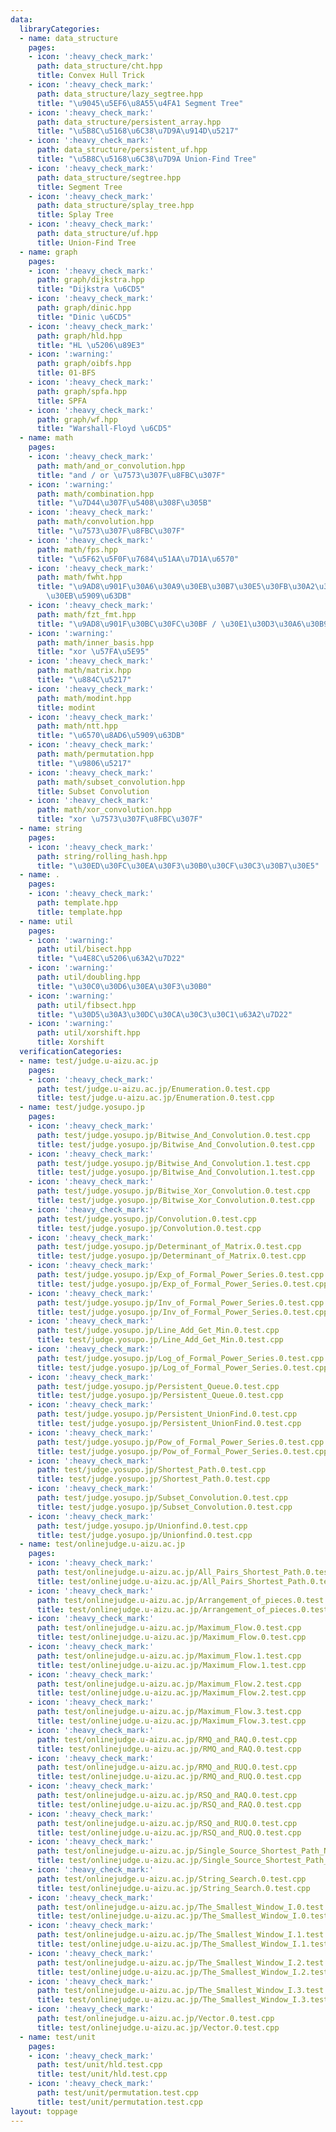 ```yaml
---
data:
  libraryCategories:
  - name: data_structure
    pages:
    - icon: ':heavy_check_mark:'
      path: data_structure/cht.hpp
      title: Convex Hull Trick
    - icon: ':heavy_check_mark:'
      path: data_structure/lazy_segtree.hpp
      title: "\u9045\u5EF6\u8A55\u4FA1 Segment Tree"
    - icon: ':heavy_check_mark:'
      path: data_structure/persistent_array.hpp
      title: "\u5B8C\u5168\u6C38\u7D9A\u914D\u5217"
    - icon: ':heavy_check_mark:'
      path: data_structure/persistent_uf.hpp
      title: "\u5B8C\u5168\u6C38\u7D9A Union-Find Tree"
    - icon: ':heavy_check_mark:'
      path: data_structure/segtree.hpp
      title: Segment Tree
    - icon: ':heavy_check_mark:'
      path: data_structure/splay_tree.hpp
      title: Splay Tree
    - icon: ':heavy_check_mark:'
      path: data_structure/uf.hpp
      title: Union-Find Tree
  - name: graph
    pages:
    - icon: ':heavy_check_mark:'
      path: graph/dijkstra.hpp
      title: "Dijkstra \u6CD5"
    - icon: ':heavy_check_mark:'
      path: graph/dinic.hpp
      title: "Dinic \u6CD5"
    - icon: ':heavy_check_mark:'
      path: graph/hld.hpp
      title: "HL \u5206\u89E3"
    - icon: ':warning:'
      path: graph/oibfs.hpp
      title: 01-BFS
    - icon: ':heavy_check_mark:'
      path: graph/spfa.hpp
      title: SPFA
    - icon: ':heavy_check_mark:'
      path: graph/wf.hpp
      title: "Warshall-Floyd \u6CD5"
  - name: math
    pages:
    - icon: ':heavy_check_mark:'
      path: math/and_or_convolution.hpp
      title: "and / or \u7573\u307F\u8FBC\u307F"
    - icon: ':warning:'
      path: math/combination.hpp
      title: "\u7D44\u307F\u5408\u308F\u305B"
    - icon: ':heavy_check_mark:'
      path: math/convolution.hpp
      title: "\u7573\u307F\u8FBC\u307F"
    - icon: ':heavy_check_mark:'
      path: math/fps.hpp
      title: "\u5F62\u5F0F\u7684\u51AA\u7D1A\u6570"
    - icon: ':heavy_check_mark:'
      path: math/fwht.hpp
      title: "\u9AD8\u901F\u30A6\u30A9\u30EB\u30B7\u30E5\u30FB\u30A2\u30C0\u30DE\u30FC\
        \u30EB\u5909\u63DB"
    - icon: ':heavy_check_mark:'
      path: math/fzt_fmt.hpp
      title: "\u9AD8\u901F\u30BC\u30FC\u30BF / \u30E1\u30D3\u30A6\u30B9\u5909\u63DB"
    - icon: ':warning:'
      path: math/inner_basis.hpp
      title: "xor \u57FA\u5E95"
    - icon: ':heavy_check_mark:'
      path: math/matrix.hpp
      title: "\u884C\u5217"
    - icon: ':heavy_check_mark:'
      path: math/modint.hpp
      title: modint
    - icon: ':heavy_check_mark:'
      path: math/ntt.hpp
      title: "\u6570\u8AD6\u5909\u63DB"
    - icon: ':heavy_check_mark:'
      path: math/permutation.hpp
      title: "\u9806\u5217"
    - icon: ':heavy_check_mark:'
      path: math/subset_convolution.hpp
      title: Subset Convolution
    - icon: ':heavy_check_mark:'
      path: math/xor_convolution.hpp
      title: "xor \u7573\u307F\u8FBC\u307F"
  - name: string
    pages:
    - icon: ':heavy_check_mark:'
      path: string/rolling_hash.hpp
      title: "\u30ED\u30FC\u30EA\u30F3\u30B0\u30CF\u30C3\u30B7\u30E5"
  - name: .
    pages:
    - icon: ':heavy_check_mark:'
      path: template.hpp
      title: template.hpp
  - name: util
    pages:
    - icon: ':warning:'
      path: util/bisect.hpp
      title: "\u4E8C\u5206\u63A2\u7D22"
    - icon: ':warning:'
      path: util/doubling.hpp
      title: "\u30C0\u30D6\u30EA\u30F3\u30B0"
    - icon: ':warning:'
      path: util/fibsect.hpp
      title: "\u30D5\u30A3\u30DC\u30CA\u30C3\u30C1\u63A2\u7D22"
    - icon: ':warning:'
      path: util/xorshift.hpp
      title: Xorshift
  verificationCategories:
  - name: test/judge.u-aizu.ac.jp
    pages:
    - icon: ':heavy_check_mark:'
      path: test/judge.u-aizu.ac.jp/Enumeration.0.test.cpp
      title: test/judge.u-aizu.ac.jp/Enumeration.0.test.cpp
  - name: test/judge.yosupo.jp
    pages:
    - icon: ':heavy_check_mark:'
      path: test/judge.yosupo.jp/Bitwise_And_Convolution.0.test.cpp
      title: test/judge.yosupo.jp/Bitwise_And_Convolution.0.test.cpp
    - icon: ':heavy_check_mark:'
      path: test/judge.yosupo.jp/Bitwise_And_Convolution.1.test.cpp
      title: test/judge.yosupo.jp/Bitwise_And_Convolution.1.test.cpp
    - icon: ':heavy_check_mark:'
      path: test/judge.yosupo.jp/Bitwise_Xor_Convolution.0.test.cpp
      title: test/judge.yosupo.jp/Bitwise_Xor_Convolution.0.test.cpp
    - icon: ':heavy_check_mark:'
      path: test/judge.yosupo.jp/Convolution.0.test.cpp
      title: test/judge.yosupo.jp/Convolution.0.test.cpp
    - icon: ':heavy_check_mark:'
      path: test/judge.yosupo.jp/Determinant_of_Matrix.0.test.cpp
      title: test/judge.yosupo.jp/Determinant_of_Matrix.0.test.cpp
    - icon: ':heavy_check_mark:'
      path: test/judge.yosupo.jp/Exp_of_Formal_Power_Series.0.test.cpp
      title: test/judge.yosupo.jp/Exp_of_Formal_Power_Series.0.test.cpp
    - icon: ':heavy_check_mark:'
      path: test/judge.yosupo.jp/Inv_of_Formal_Power_Series.0.test.cpp
      title: test/judge.yosupo.jp/Inv_of_Formal_Power_Series.0.test.cpp
    - icon: ':heavy_check_mark:'
      path: test/judge.yosupo.jp/Line_Add_Get_Min.0.test.cpp
      title: test/judge.yosupo.jp/Line_Add_Get_Min.0.test.cpp
    - icon: ':heavy_check_mark:'
      path: test/judge.yosupo.jp/Log_of_Formal_Power_Series.0.test.cpp
      title: test/judge.yosupo.jp/Log_of_Formal_Power_Series.0.test.cpp
    - icon: ':heavy_check_mark:'
      path: test/judge.yosupo.jp/Persistent_Queue.0.test.cpp
      title: test/judge.yosupo.jp/Persistent_Queue.0.test.cpp
    - icon: ':heavy_check_mark:'
      path: test/judge.yosupo.jp/Persistent_UnionFind.0.test.cpp
      title: test/judge.yosupo.jp/Persistent_UnionFind.0.test.cpp
    - icon: ':heavy_check_mark:'
      path: test/judge.yosupo.jp/Pow_of_Formal_Power_Series.0.test.cpp
      title: test/judge.yosupo.jp/Pow_of_Formal_Power_Series.0.test.cpp
    - icon: ':heavy_check_mark:'
      path: test/judge.yosupo.jp/Shortest_Path.0.test.cpp
      title: test/judge.yosupo.jp/Shortest_Path.0.test.cpp
    - icon: ':heavy_check_mark:'
      path: test/judge.yosupo.jp/Subset_Convolution.0.test.cpp
      title: test/judge.yosupo.jp/Subset_Convolution.0.test.cpp
    - icon: ':heavy_check_mark:'
      path: test/judge.yosupo.jp/Unionfind.0.test.cpp
      title: test/judge.yosupo.jp/Unionfind.0.test.cpp
  - name: test/onlinejudge.u-aizu.ac.jp
    pages:
    - icon: ':heavy_check_mark:'
      path: test/onlinejudge.u-aizu.ac.jp/All_Pairs_Shortest_Path.0.test.cpp
      title: test/onlinejudge.u-aizu.ac.jp/All_Pairs_Shortest_Path.0.test.cpp
    - icon: ':heavy_check_mark:'
      path: test/onlinejudge.u-aizu.ac.jp/Arrangement_of_pieces.0.test.cpp
      title: test/onlinejudge.u-aizu.ac.jp/Arrangement_of_pieces.0.test.cpp
    - icon: ':heavy_check_mark:'
      path: test/onlinejudge.u-aizu.ac.jp/Maximum_Flow.0.test.cpp
      title: test/onlinejudge.u-aizu.ac.jp/Maximum_Flow.0.test.cpp
    - icon: ':heavy_check_mark:'
      path: test/onlinejudge.u-aizu.ac.jp/Maximum_Flow.1.test.cpp
      title: test/onlinejudge.u-aizu.ac.jp/Maximum_Flow.1.test.cpp
    - icon: ':heavy_check_mark:'
      path: test/onlinejudge.u-aizu.ac.jp/Maximum_Flow.2.test.cpp
      title: test/onlinejudge.u-aizu.ac.jp/Maximum_Flow.2.test.cpp
    - icon: ':heavy_check_mark:'
      path: test/onlinejudge.u-aizu.ac.jp/Maximum_Flow.3.test.cpp
      title: test/onlinejudge.u-aizu.ac.jp/Maximum_Flow.3.test.cpp
    - icon: ':heavy_check_mark:'
      path: test/onlinejudge.u-aizu.ac.jp/RMQ_and_RAQ.0.test.cpp
      title: test/onlinejudge.u-aizu.ac.jp/RMQ_and_RAQ.0.test.cpp
    - icon: ':heavy_check_mark:'
      path: test/onlinejudge.u-aizu.ac.jp/RMQ_and_RUQ.0.test.cpp
      title: test/onlinejudge.u-aizu.ac.jp/RMQ_and_RUQ.0.test.cpp
    - icon: ':heavy_check_mark:'
      path: test/onlinejudge.u-aizu.ac.jp/RSQ_and_RAQ.0.test.cpp
      title: test/onlinejudge.u-aizu.ac.jp/RSQ_and_RAQ.0.test.cpp
    - icon: ':heavy_check_mark:'
      path: test/onlinejudge.u-aizu.ac.jp/RSQ_and_RUQ.0.test.cpp
      title: test/onlinejudge.u-aizu.ac.jp/RSQ_and_RUQ.0.test.cpp
    - icon: ':heavy_check_mark:'
      path: test/onlinejudge.u-aizu.ac.jp/Single_Source_Shortest_Path_Negative_Edges.0.test.cpp
      title: test/onlinejudge.u-aizu.ac.jp/Single_Source_Shortest_Path_Negative_Edges.0.test.cpp
    - icon: ':heavy_check_mark:'
      path: test/onlinejudge.u-aizu.ac.jp/String_Search.0.test.cpp
      title: test/onlinejudge.u-aizu.ac.jp/String_Search.0.test.cpp
    - icon: ':heavy_check_mark:'
      path: test/onlinejudge.u-aizu.ac.jp/The_Smallest_Window_I.0.test.cpp
      title: test/onlinejudge.u-aizu.ac.jp/The_Smallest_Window_I.0.test.cpp
    - icon: ':heavy_check_mark:'
      path: test/onlinejudge.u-aizu.ac.jp/The_Smallest_Window_I.1.test.cpp
      title: test/onlinejudge.u-aizu.ac.jp/The_Smallest_Window_I.1.test.cpp
    - icon: ':heavy_check_mark:'
      path: test/onlinejudge.u-aizu.ac.jp/The_Smallest_Window_I.2.test.cpp
      title: test/onlinejudge.u-aizu.ac.jp/The_Smallest_Window_I.2.test.cpp
    - icon: ':heavy_check_mark:'
      path: test/onlinejudge.u-aizu.ac.jp/The_Smallest_Window_I.3.test.cpp
      title: test/onlinejudge.u-aizu.ac.jp/The_Smallest_Window_I.3.test.cpp
    - icon: ':heavy_check_mark:'
      path: test/onlinejudge.u-aizu.ac.jp/Vector.0.test.cpp
      title: test/onlinejudge.u-aizu.ac.jp/Vector.0.test.cpp
  - name: test/unit
    pages:
    - icon: ':heavy_check_mark:'
      path: test/unit/hld.test.cpp
      title: test/unit/hld.test.cpp
    - icon: ':heavy_check_mark:'
      path: test/unit/permutation.test.cpp
      title: test/unit/permutation.test.cpp
layout: toppage
---
```

